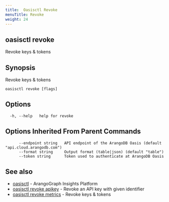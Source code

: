 ```yaml
---
title:  Oasisctl Revoke
menuTitle: Revoke
weight: 24
---
```

## oasisctl revoke

Revoke keys & tokens

## Synopsis
Revoke keys & tokens

```
oasisctl revoke [flags]
```

## Options
```
  -h, --help   help for revoke
```

## Options Inherited From Parent Commands
```
      --endpoint string   API endpoint of the ArangoDB Oasis (default "api.cloud.arangodb.com")
      --format string     Output format (table|json) (default "table")
      --token string      Token used to authenticate at ArangoDB Oasis
```

## See also
* [oasisctl](../options.md)	 - ArangoGraph Insights Platform
* [oasisctl revoke apikey](revoke-apikey.md)	 - Revoke an API key with given identifier
* [oasisctl revoke metrics](revoke-metrics.md)	 - Revoke keys & tokens

